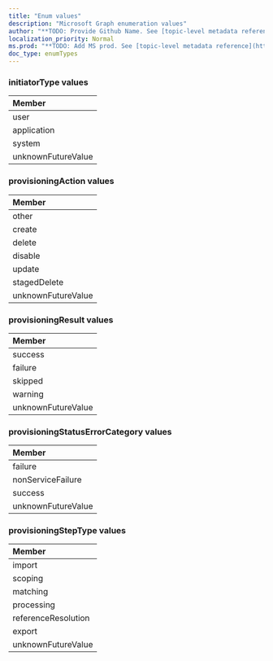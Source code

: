 ```yaml
---
title: "Enum values"
description: "Microsoft Graph enumeration values"
author: "**TODO: Provide Github Name. See [topic-level metadata reference](https://msgo.azurewebsites.net/add/document/guidelines/metadata.html#topic-level-metadata)**"
localization_priority: Normal
ms.prod: "**TODO: Add MS prod. See [topic-level metadata reference](https://msgo.azurewebsites.net/add/document/guidelines/metadata.html#topic-level-metadata)**"
doc_type: enumTypes
---
```


### initiatorType values 



|Member|
|:---|
|user|
|application|
|system|
|unknownFutureValue|

### provisioningAction values 



|Member|
|:---|
|other|
|create|
|delete|
|disable|
|update|
|stagedDelete|
|unknownFutureValue|

### provisioningResult values 



|Member|
|:---|
|success|
|failure|
|skipped|
|warning|
|unknownFutureValue|

### provisioningStatusErrorCategory values 



|Member|
|:---|
|failure|
|nonServiceFailure|
|success|
|unknownFutureValue|

### provisioningStepType values 



|Member|
|:---|
|import|
|scoping|
|matching|
|processing|
|referenceResolution|
|export|
|unknownFutureValue|

